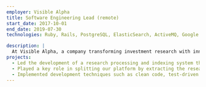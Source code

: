 ```yaml
---
employer: Visible Alpha
title: Software Engineering Lead (remote)
start_date: 2017-10-01
end_date: 2019-07-30
technologies: Ruby, Rails, PostgreSQL, ElasticSearch, ActiveMQ, Google PubSub, Cloudformation, Kubernetes, Docker

description: |
  At Visible Alpha, a company transforming investment research with innovative software solutions, I led the development of a cutting-edge research processing and indexing system. I also played a key role in splitting the platform and developing robust APIs for seamless data access.
projects:
  - Led the development of a research processing and indexing system that extracts, enriches, and stores information from research reports.
  - Played a key role in splitting our platform by extracting the research and event processing functionality, creating clear lines of responsibility and developing robust APIs for seamless data access.
  - Implemented development techniques such as clean code, test-driven development (TDD), infrastructure as code, and continuous integration and deployment (CI/CD) to deliver high-quality solutions with fewer defects.
---
```

